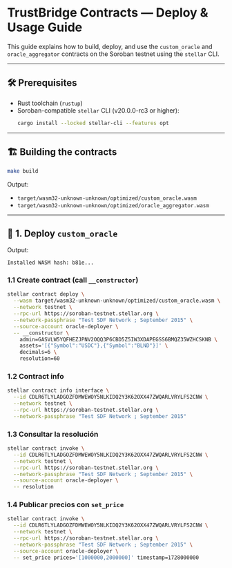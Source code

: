 # TrustBridge Contracts — Deploy & Usage Guide

This guide explains how to build, deploy, and use the `custom_oracle` and `oracle_aggregator` contracts on the Soroban testnet using the `stellar` CLI.

---

## 🛠️ Prerequisites

- Rust toolchain (`rustup`)
- Soroban-compatible `stellar` CLI (v20.0.0-rc3 or higher):
  ```bash
  cargo install --locked stellar-cli --features opt
  ```

---

## 🏗️ Building the contracts

```bash
make build
```

Output:

- `target/wasm32-unknown-unknown/optimized/custom_oracle.wasm`
- `target/wasm32-unknown-unknown/optimized/oracle_aggregator.wasm`

---

## 🚀 1. Deploy `custom_oracle`

Output:

```
Installed WASM hash: b81e...
```

### 1.1 Create contract (call `__constructor`)

```bash
stellar contract deploy \
  --wasm target/wasm32-unknown-unknown/optimized/custom_oracle.wasm \
  --network testnet \
  --rpc-url https://soroban-testnet.stellar.org \
  --network-passphrase "Test SDF Network ; September 2015" \
  --source-account oracle-deployer \
  -- __constructor \
    admin=GASVLW5YQFHEZJPNV2OQQ3P6CBD5Z5IW3XDAPEGSS6BMQZ35WZHCSKNB \
    assets='[{"Symbol":"USDC"},{"Symbol":"BLND"}]' \
    decimals=6 \
    resolution=60
```

### 1.2 Contract info

```bash
stellar contract info interface \
  --id CDLR6TLYLADGOZFDMWEWOY5NLKIDQ2Y3K62OXX47ZWQARLVRYLFS2CNW \
  --network testnet \
  --rpc-url https://soroban-testnet.stellar.org \
  --network-passphrase "Test SDF Network ; September 2015"
```

### 1.3 Consultar la resolución

```bash
stellar contract invoke \
  --id CDLR6TLYLADGOZFDMWEWOY5NLKIDQ2Y3K62OXX47ZWQARLVRYLFS2CNW \
  --network testnet \
  --rpc-url https://soroban-testnet.stellar.org \
  --network-passphrase "Test SDF Network ; September 2015" \
  --source-account oracle-deployer \
  -- resolution
```

### 1.4 Publicar precios con `set_price`

```bash
stellar contract invoke \
  --id CDLR6TLYLADGOZFDMWEWOY5NLKIDQ2Y3K62OXX47ZWQARLVRYLFS2CNW \
  --network testnet \
  --rpc-url https://soroban-testnet.stellar.org \
  --network-passphrase "Test SDF Network ; September 2015" \
  --source-account oracle-deployer \
  -- set_price prices='[1000000,2000000]' timestamp=1728000000
```
